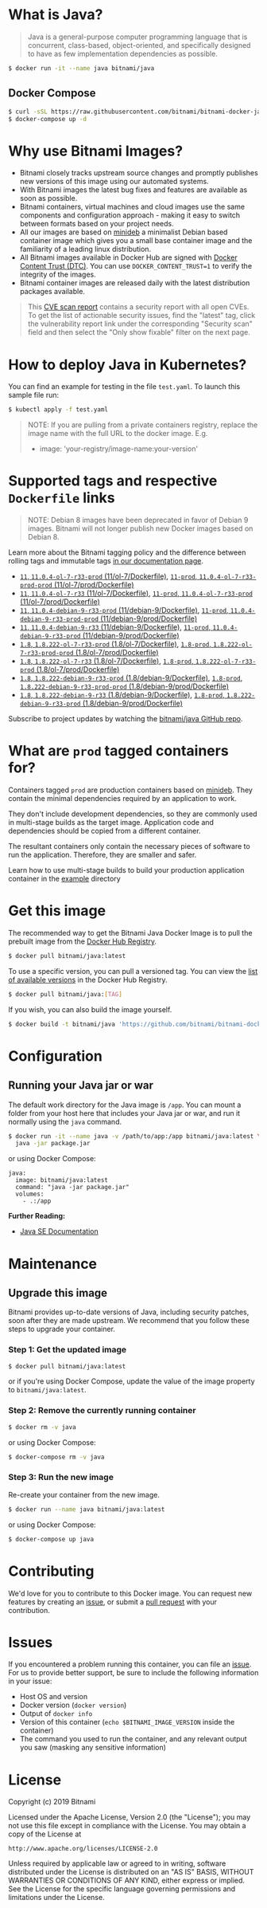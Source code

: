 # What is Java?

> Java is a general-purpose computer programming language that is concurrent, class-based, object-oriented, and specifically designed to have as few implementation dependencies as possible.

```bash
$ docker run -it --name java bitnami/java
```

## Docker Compose

```bash
$ curl -sSL https://raw.githubusercontent.com/bitnami/bitnami-docker-java/master/docker-compose.yml > docker-compose.yml
$ docker-compose up -d
```

# Why use Bitnami Images?

* Bitnami closely tracks upstream source changes and promptly publishes new versions of this image using our automated systems.
* With Bitnami images the latest bug fixes and features are available as soon as possible.
* Bitnami containers, virtual machines and cloud images use the same components and configuration approach - making it easy to switch between formats based on your project needs.
* All our images are based on [minideb](https://github.com/bitnami/minideb) a minimalist Debian based container image which gives you a small base container image and the familiarity of a leading linux distribution.
* All Bitnami images available in Docker Hub are signed with [Docker Content Trust (DTC)](https://docs.docker.com/engine/security/trust/content_trust/). You can use `DOCKER_CONTENT_TRUST=1` to verify the integrity of the images.
* Bitnami container images are released daily with the latest distribution packages available.


> This [CVE scan report](https://quay.io/repository/bitnami/java?tab=tags) contains a security report with all open CVEs. To get the list of actionable security issues, find the "latest" tag, click the vulnerability report link under the corresponding "Security scan" field and then select the "Only show fixable" filter on the next page.

# How to deploy Java in Kubernetes?

You can find an example for testing in the file `test.yaml`. To launch this sample file run:

```bash
$ kubectl apply -f test.yaml
```

> NOTE: If you are pulling from a private containers registry, replace the image name with the full URL to the docker image. E.g.
>
> - image: 'your-registry/image-name:your-version'

# Supported tags and respective `Dockerfile` links

> NOTE: Debian 8 images have been deprecated in favor of Debian 9 images. Bitnami will not longer publish new Docker images based on Debian 8.

Learn more about the Bitnami tagging policy and the difference between rolling tags and immutable tags [in our documentation page](https://docs.bitnami.com/containers/how-to/understand-rolling-tags-containers/).


- [`11`, `11.0.4-ol-7-r33-prod` (11/ol-7/Dockerfile)](https://github.com/bitnami/bitnami-docker-java/blob/11.0.4-ol-7-r33-prod/11/ol-7/Dockerfile), [`11-prod`, `11.0.4-ol-7-r33-prod-prod` (11/ol-7/prod/Dockerfile)](https://github.com/bitnami/bitnami-docker-java/blob/11.0.4-ol-7-r33-prod/11/ol-7/prod/Dockerfile)
- [`11`, `11.0.4-ol-7-r33` (11/ol-7/Dockerfile)](https://github.com/bitnami/bitnami-docker-java/blob/11.0.4-ol-7-r33/11/ol-7/Dockerfile), [`11-prod`, `11.0.4-ol-7-r33-prod` (11/ol-7/prod/Dockerfile)](https://github.com/bitnami/bitnami-docker-java/blob/11.0.4-ol-7-r33/11/ol-7/prod/Dockerfile)
- [`11`, `11.0.4-debian-9-r33-prod` (11/debian-9/Dockerfile)](https://github.com/bitnami/bitnami-docker-java/blob/11.0.4-debian-9-r33-prod/11/debian-9/Dockerfile), [`11-prod`, `11.0.4-debian-9-r33-prod-prod` (11/debian-9/prod/Dockerfile)](https://github.com/bitnami/bitnami-docker-java/blob/11.0.4-debian-9-r33-prod/11/debian-9/prod/Dockerfile)
- [`11`, `11.0.4-debian-9-r33` (11/debian-9/Dockerfile)](https://github.com/bitnami/bitnami-docker-java/blob/11.0.4-debian-9-r33/11/debian-9/Dockerfile), [`11-prod`, `11.0.4-debian-9-r33-prod` (11/debian-9/prod/Dockerfile)](https://github.com/bitnami/bitnami-docker-java/blob/11.0.4-debian-9-r33/11/debian-9/prod/Dockerfile)
- [`1.8`, `1.8.222-ol-7-r33-prod` (1.8/ol-7/Dockerfile)](https://github.com/bitnami/bitnami-docker-java/blob/1.8.222-ol-7-r33-prod/1.8/ol-7/Dockerfile), [`1.8-prod`, `1.8.222-ol-7-r33-prod-prod` (1.8/ol-7/prod/Dockerfile)](https://github.com/bitnami/bitnami-docker-java/blob/1.8.222-ol-7-r33-prod/1.8/ol-7/prod/Dockerfile)
- [`1.8`, `1.8.222-ol-7-r33` (1.8/ol-7/Dockerfile)](https://github.com/bitnami/bitnami-docker-java/blob/1.8.222-ol-7-r33/1.8/ol-7/Dockerfile), [`1.8-prod`, `1.8.222-ol-7-r33-prod` (1.8/ol-7/prod/Dockerfile)](https://github.com/bitnami/bitnami-docker-java/blob/1.8.222-ol-7-r33/1.8/ol-7/prod/Dockerfile)
- [`1.8`, `1.8.222-debian-9-r33-prod` (1.8/debian-9/Dockerfile)](https://github.com/bitnami/bitnami-docker-java/blob/1.8.222-debian-9-r33-prod/1.8/debian-9/Dockerfile), [`1.8-prod`, `1.8.222-debian-9-r33-prod-prod` (1.8/debian-9/prod/Dockerfile)](https://github.com/bitnami/bitnami-docker-java/blob/1.8.222-debian-9-r33-prod/1.8/debian-9/prod/Dockerfile)
- [`1.8`, `1.8.222-debian-9-r33` (1.8/debian-9/Dockerfile)](https://github.com/bitnami/bitnami-docker-java/blob/1.8.222-debian-9-r33/1.8/debian-9/Dockerfile), [`1.8-prod`, `1.8.222-debian-9-r33-prod` (1.8/debian-9/prod/Dockerfile)](https://github.com/bitnami/bitnami-docker-java/blob/1.8.222-debian-9-r33/1.8/debian-9/prod/Dockerfile)

Subscribe to project updates by watching the [bitnami/java GitHub repo](https://github.com/bitnami/bitnami-docker-java).

# What are `prod` tagged containers for?

Containers tagged `prod` are production containers based on [minideb](https://github.com/bitnami/minideb). They contain the minimal dependencies required by an application to work.

They don't include development dependencies, so they are commonly used in multi-stage builds as the target image. Application code and dependencies should be copied from a different container.

The resultant containers only contain the necessary pieces of software to run the application. Therefore, they are smaller and safer.

Learn how to use multi-stage builds to build your production application container in the [example](/example) directory

# Get this image

The recommended way to get the Bitnami Java Docker Image is to pull the prebuilt image from the [Docker Hub Registry](https://hub.docker.com/r/bitnami/java).

```bash
$ docker pull bitnami/java:latest
```

To use a specific version, you can pull a versioned tag. You can view the [list of available versions](https://hub.docker.com/r/bitnami/java/tags/) in the Docker Hub Registry.

```bash
$ docker pull bitnami/java:[TAG]
```

If you wish, you can also build the image yourself.

```bash
$ docker build -t bitnami/java 'https://github.com/bitnami/bitnami-docker-java.git#master:1.8/debian-9'
```

# Configuration

## Running your Java jar or war

The default work directory for the Java image is `/app`. You can mount a folder from your host here that includes your Java jar or war, and run it normally using the `java` command.

```bash
$ docker run -it --name java -v /path/to/app:/app bitnami/java:latest \
  java -jar package.jar
```

or using Docker Compose:

```
java:
  image: bitnami/java:latest
  command: "java -jar package.jar"
  volumes:
    - .:/app
```

**Further Reading:**

  - [Java SE Documentation](https://docs.oracle.com/javase/8/docs/api/)

# Maintenance

## Upgrade this image

Bitnami provides up-to-date versions of Java, including security patches, soon after they are made upstream. We recommend that you follow these steps to upgrade your container.

### Step 1: Get the updated image

```bash
$ docker pull bitnami/java:latest
```

or if you're using Docker Compose, update the value of the image property to `bitnami/java:latest`.

### Step 2: Remove the currently running container

```bash
$ docker rm -v java
```

or using Docker Compose:

```bash
$ docker-compose rm -v java
```

### Step 3: Run the new image

Re-create your container from the new image.

```bash
$ docker run --name java bitnami/java:latest
```

or using Docker Compose:

```bash
$ docker-compose up java
```

# Contributing

We'd love for you to contribute to this Docker image. You can request new features by creating an [issue](https://github.com/bitnami/bitnami-docker-java/issues), or submit a [pull request](https://github.com/bitnami/bitnami-docker-java/pulls) with your contribution.

# Issues

If you encountered a problem running this container, you can file an [issue](https://github.com/bitnami/bitnami-docker-java/issues). For us to provide better support, be sure to include the following information in your issue:

- Host OS and version
- Docker version (`docker version`)
- Output of `docker info`
- Version of this container (`echo $BITNAMI_IMAGE_VERSION` inside the container)
- The command you used to run the container, and any relevant output you saw (masking any sensitive
information)

# License

Copyright (c) 2019 Bitnami

Licensed under the Apache License, Version 2.0 (the "License");
you may not use this file except in compliance with the License.
You may obtain a copy of the License at

    http://www.apache.org/licenses/LICENSE-2.0

Unless required by applicable law or agreed to in writing, software
distributed under the License is distributed on an "AS IS" BASIS,
WITHOUT WARRANTIES OR CONDITIONS OF ANY KIND, either express or implied.
See the License for the specific language governing permissions and
limitations under the License.
